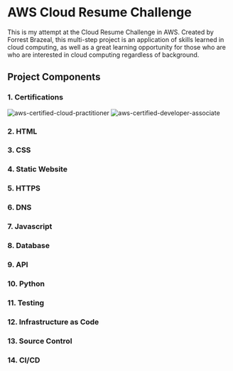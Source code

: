 # AWS Cloud Resume Challenge
This is my attempt at the Cloud Resume Challenge in AWS. Created by Forrest Brazeal, this multi-step project is an application of skills learned in cloud computing, as well as a great learning opportunity for those who are who are interested in cloud computing regardless of background.

## Project Components
### 1. Certifications
![aws-certified-cloud-practitioner](https://images.credly.com/size/680x680/images/00634f82-b07f-4bbd-a6bb-53de397fc3a6/image.png)
![aws-certified-developer-associate](https://images.credly.com/size/680x680/images/b9feab85-1a43-4f6c-99a5-631b88d5461b/image.png)
### 2. HTML
### 3. CSS
### 4. Static Website
### 5. HTTPS
### 6. DNS
### 7. Javascript
### 8. Database
### 9. API
### 10. Python
### 11. Testing
### 12. Infrastructure as Code
### 13. Source Control
### 14. CI/CD
